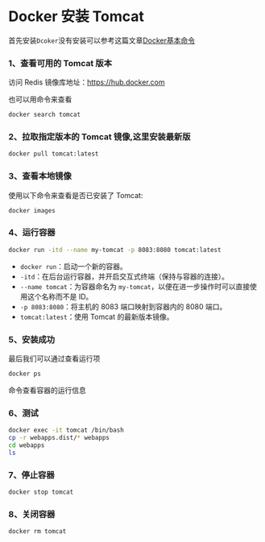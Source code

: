 # Docker 安装 Tomcat

首先安装`Dcoker`没有安装可以参考这篇文章[Docker基本命令](https://blog.hhdxw.top/archives/235)

### 1、查看可用的 Tomcat 版本

访问 Redis 镜像库地址：https://hub.docker.com

也可以用命令来查看

```bash
docker search tomcat
```

### 2、拉取指定版本的 Tomcat 镜像,这里安装最新版

```bash
docker pull tomcat:latest
```

### 3、查看本地镜像

使用以下命令来查看是否已安装了 Tomcat:

```bash
docker images
```

### 4、运行容器

```bash
docker run -itd --name my-tomcat -p 8083:8080 tomcat:latest
```

- `docker run`：启动一个新的容器。
- `-itd`：在后台运行容器，并开启交互式终端（保持与容器的连接）。
- `--name tomcat`：为容器命名为 `my-tomcat`，以便在进一步操作时可以直接使用这个名称而不是 ID。
- `-p 8083:8080`：将主机的 8083 端口映射到容器内的 8080 端口。
- `tomcat:latest`：使用 Tomcat 的最新版本镜像。

### 5、安装成功

最后我们可以通过查看运行项

```bash
docker ps 
```

命令查看容器的运行信息

### 6、测试

```bash
docker exec -it tomcat /bin/bash
cp -r webapps.dist/* webapps
cd webapps
ls
```

### 7、停止容器

```bash
docker stop tomcat
```

### 8、关闭容器

```bash
docker rm tomcat
```

